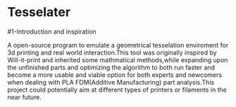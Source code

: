 # Tesselater
#1-Introduction and inspiration

A open-source program to emulate a geometrical tesselation enviroment for 3d printing and real world interaction.This tool was originally inspired by
Will-it-print and inherited some mathmatical methods,while expanding upon the unfinished parts and optimizing the algorithm to both run faster and become
a more usable and viable option for both experts and newcomers when dealing with PLA FDM(Additive Manufacturing) part analysis.This project could potentially aim at
different types of printers or filaments in the near future.
